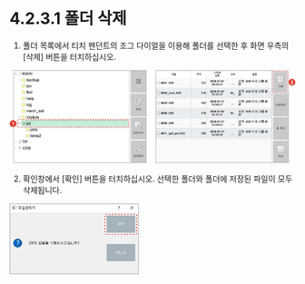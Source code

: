 # 4.2.3.1 폴더 삭제

1.	폴더 목록에서 티치 펜던트의 조그 다이얼을 이용해 폴더를 선택한 후 화면 우측의 \[삭제\] 버튼을 터치하십시오. 

![](../../../.gitbook/assets/image%20%28119%29.png)

2.	확인창에서 \[확인\] 버튼을 터치하십시오. 선택한 폴더와 폴더에 저장된 파일이 모두 삭제됩니다.

![](../../../.gitbook/assets/image%20%28116%29.png)



